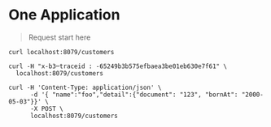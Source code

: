 # One Application

> Request start here

```shell
curl localhost:8079/customers
```

```shell
curl -H "x-b3─traceid : -65249b3b575efbaea3be01eb630e7f61" \
  localhost:8079/customers

```

```shell
curl -H 'Content-Type: application/json' \
      -d '{ "name":"foo","detail":{"document": "123", "bornAt": "2000-05-03"}}' \
      -X POST \
      localhost:8079/customers
```